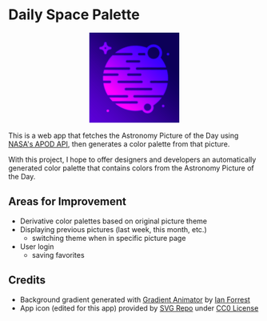 # Daily Space Palette

<p align="center"><img src="public/icons/apple-touch-icon.png" /></p>

This is a web app that fetches the Astronomy Picture of the Day using [NASA's APOD API](https://api.nasa.gov/?ref=public-apis#browseAPI), then generates a color palette from that picture.

With this project, I hope to offer designers and developers an automatically generated color palette that contains colors from the Astronomy Picture of the Day.

## Areas for Improvement

- Derivative color palettes based on original picture theme
- Displaying previous pictures (last week, this month, etc.)
  - switching theme when in specific picture page
- User login
  - saving favorites

## Credits

- Background gradient generated with [Gradient Animator](https://www.gradient-animator.com/) by [Ian Forrest](https://medium.com/@jensaxena/css-tutorial-animated-geometric-galaxy-background-ad3835c36ce1)
- App icon (edited for this app) provided by [SVG Repo](https://www.svgrepo.com/svg/222146/planet-space) under [CC0 License](https://www.svgrepo.com/page/licensing)
